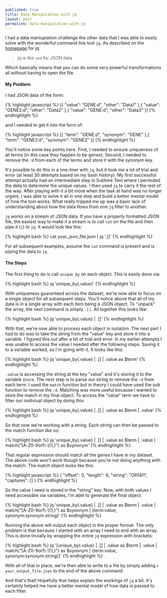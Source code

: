 ```yaml
---
published: true
title: Data Manipulation with jq
layout: post
permalink: data-manipulation-with-jq
---
```

I had a data maniuplation challenge the other data that I was able to easily solve with the wonderful command line tool `jq`. As described on the [homepage](https://stedolan.github.io/jq/) for jq:

> jq is like `sed` for JSON data

Which basically means that you can do some very powerful transformations all without having to open the file.

#### My Problem
I had JSON data of the form:

{% highlight javascript %}
[{
	"value": "GENE:d",
	"other": "Data1"
},{
	"value": "GENE2:d",
	"other": "Data2"
},{
	"value": "GENE:d",
	"other": "Data3"
}]
{% endhighlight %}

and I needed to get it into the form of:

{% highlight javascript %}
[{
	"term": "GENE:d",
	"synonym": "GENE"
},{
	"term": "GENE2:d",
	"synonym": "GENE2"
}]
{% endhighlight %}

You'll notice some key points here. First, I needed to ensure uniqueness of all terms (in this case they happen to be genes). Second, I needed to remove the `:d` from each of the terms and store it with the synonym key.

It's possible to do this in a one-liner with `jq`, but it took me a lot of trial and error (at least 30 attempts based on my bash history). My first successful attempt actually had an intermediate step in Sublime Text where I permuted the data to determine the unique values. I then used `jq` to carry it the rest of the way. After playing with it a bit more when the task at hand was no longer urgent, I was able to solve it all in one step and build a better mental model of how the tool works. What really tripped me up was a basic lack of understanding about how the data flows from one `jq` filter to another.

`jq` works on a stream of JSON data. If you have a properly formatted JSON file, the easiest way to make it a stream is to call `cat` on the file and then pipe it (`|`) to `jq`. It would look like this:

{% highlight bash %}
cat your_json_file.json | jq '.[]'
{% endhighlight %}

For all subsequent examples, assume the `cat` command is present and is piping the data to `jq`.

#### The Steps
The first thing to do is call `unique_by` on each object. This is easily done via:

{% highlight bash %}
jq 'unique_by(.value)'
{% endhighlight %}

With uniqueness guaranteed across the dataset, we're now able to focus on a single  object for all subsequent steps. You'll notice above that all of my data is in a single array with each item being a JSON object. To "unpack" the array, the next command is simply `.[]`. All together this looks like:

{% highlight bash %}
jq 'unique_by(.value) | .[]'
{% endhighlight %}

With that, we're now able to process each object in isolation. The next part I had to do was to take the string from the "value" key and store it into a variable. I figured this out after a lot of trial and error. In my earlier attempts I was unable to access the value I needed after the following steps. Saving it to a variable worked, so I'm going with it. It looks like this:

{% highlight bash %}
jq 'unique_by(.value) | .[] | .value as $term'
{% endhighlight %}

`.value` is accessing the string at the key "value" and it's storing it to the variable `$term`. The next step is to parse our string to remove the `:d` from each term. I used the `match` function but in theory I could have used the sub function to remove the `:d`. Matching was more useful because I wanted to store the match in my final object. To access the "value" term we have to filter our inidiviual object by doing this:

{% highlight bash %}
jq 'unique_by(.value) | .[] | .value as $term | .value'
{% endhighlight %}

So that now we're working with a string. Each string can then be passed to the match function like so:

{% highlight bash %}
jq 'unique_by(.value) | .[] | .value as $term | .value | match("[A-Z0-9orf\\-]{1,}") as $synonym'
{% endhighlight %}

That regular expression should match all the genes I have in my dataset. The above code won't work though because you're not doing anything with the match. The match object looks like this:

{% highlight javascript %}
{
  "offset": 0,
  "length": 6,
  "string": "OR14I1",
  "captures": []
}
{% endhighlight %}

So the value I need is stored in the "string" key. Now, with both values I need accessible via variables, I'm able to generate the final object:

{% highlight bash %}
jq 'unique_by(.value) | .[] | .value as $term | .value | match("[A-Z0-9orf\\-]{1,}") as $synonym | {term:$value, synonym:$synonym.string}'
{% endhighlight %}

Running the above will output each object in the proper format. The only problem is that because I started with an array I need to end with an array. This is done trivially by wrapping the entire `jq` expression with brackets:

{% highlight bash %}
jq '[unique_by(.value) | .[] | .value as $term | .value | match("[A-Z0-9orf\\-]{1,}") as $synonym | {term:$value, synonym:$synonym.string}]'
{% endhighlight %}

With all of that in place, we're then able to write to a file by simply adding `> your_output_file.json` to the end of the above command.

And that's that! Hopefully that helps explain the workings of `jq` a bit. It's certainly helped me have a better mental model of how data is passed to each filter.
